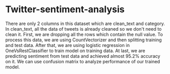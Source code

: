 # Twitter-sentiment-analysis
There are only 2 columns in this dataset which are clean_text and category. In clean_text, all the data of tweets is already cleaned so we don't need to clean it. First, we are dropping all the rows which contain the null value. To process this data, we are using CountVectorizer and then splitting training and test data. After that, we are using logistic regression in OneVsRestClassifier to train model on training data. At last, we are predicting sentiment from test data and achieved almost 95.2% accuracy on it. We can use confusion matrix to analyze performance of our trained model.
